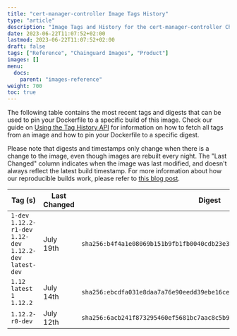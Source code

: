 ```yaml
---
title: "cert-manager-controller Image Tags History"
type: "article"
description: "Image Tags and History for the cert-manager-controller Chainguard Image"
date: 2023-06-22T11:07:52+02:00
lastmod: 2023-06-22T11:07:52+02:00
draft: false
tags: ["Reference", "Chainguard Images", "Product"]
images: []
menu:
  docs:
    parent: "images-reference"
weight: 700
toc: true
---
```


The following table contains the most recent tags and digests that can be used to pin your Dockerfile to a specific build of this image. Check our guide on [Using the Tag History API](/chainguard/chainguard-images/using-the-tag-history-api/) for information on how to fetch all tags from an image and how to pin your Dockerfile to a specific digest.

Please note that digests and timestamps only change when there is a change to the image, even though images are rebuilt every night. The "Last Changed" column indicates when the image was last modified, and doesn't always reflect the latest build timestamp. For more information about how our reproducible builds work, please refer to [this blog post](https://www.chainguard.dev/unchained/reproducing-chainguards-reproducible-image-builds).

| Tag (s)                                                       | Last Changed | Digest                                                                    |
|---------------------------------------------------------------|--------------|---------------------------------------------------------------------------|
|  `1-dev` `1.12.2-r1-dev` `1.12-dev` `1.12.2-dev` `latest-dev` | July 19th    | `sha256:b4f4a1e08069b151b9fb1fb0040cdb23e31e2a5e6d0e51950082a9b1da46b455` |
|  `1.12` `latest` `1` `1.12.2`                                 | July 14th    | `sha256:ebcdfa031e8daa7a76e90eedd39ebe16ce121ce3d531e34163953c6f1746b9f5` |
|  `1.12.2-r0-dev`                                              | July 12th    | `sha256:6acb241f873295460ef5681bc7aac8c5b91eb4109b38c85b6fb046c9533aea0e` |
